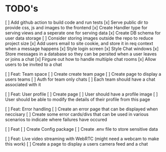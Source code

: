 # TODO's

[ ] Add github action to build code and run tests
[x] Serve public dir to provide css, js and images to the frontend
[x] Create Handler type for serving views and a seperate one for serving data
[x] Create DB schema for user data storage
[ ] Consider storing images outside the repo to reduce project size
[x] Add users email to site cookie, and store it in req context when a message happens
[x] Style login screen
[x] Style Chat windows
[x] Store messages in a database so they can be persited when a user leaves or joins a chat
[x] Firgure out how to handle multiiple chat rooms
[x] Allow users to be invited to a chat

[ ] Feat: Team space
[ ] Create create team page
[ ] Create page to display a users teams
[ ] Auth for team only chats
[ ] Each team should have a chat associated with it

[ ] Feat: User profile
[ ] Create page
[ ] User should have a profile image
[ ] User should be able to modify the details of their profile from this page

[ ] Feat: Error handling
[ ] Create an error page that can be displayed when neccisary
[ ] Create some error cards/divs that can be used in various scenarios to indicate where failures have occured

[ ] Feat
[ ] Create Config package
[ ] Create .env file to store sensitive data

[ ] Feat: Live video streaming with WebRTC (might need a webcam to make this work)
[ ] Create a page to display a users camera feed and a chat
